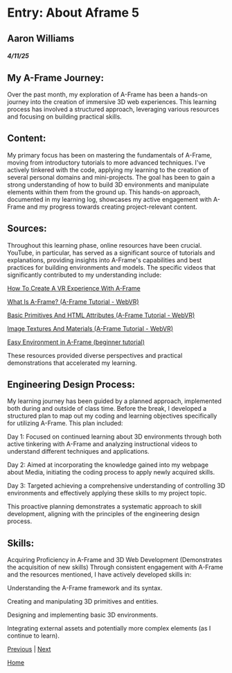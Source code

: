 # Entry: About Aframe 5
## Aaron Williams
##### 4/11/25
## My A-Frame Journey:
Over the past month, my exploration of A-Frame has been a hands-on journey into the creation of immersive 3D web experiences. This learning process has involved a structured approach, leveraging various resources and focusing on building practical skills.

## Content:

My primary focus has been on mastering the fundamentals of A-Frame, moving from introductory tutorials to more advanced techniques. I've actively tinkered with the code, applying my learning to the creation of several personal domains and mini-projects. The goal has been to gain a strong understanding of how to build 3D environments and manipulate elements within them from the ground up. This hands-on approach, documented in my learning log, showcases my active engagement with A-Frame and my progress towards creating project-relevant content.

## Sources:
Throughout this learning phase, online resources have been crucial. YouTube, in particular, has served as a significant source of tutorials and explanations, providing insights into A-Frame's capabilities and best practices for building environments and models. The specific videos that significantly contributed to my understanding include:

<a href="https://www.youtube.com/watch?v=TgN-WL2dpRY&t=1s">How To Create A VR Experience With A-Frame</a>

<a href="https://www.youtube.com/watch?v=ktjMCanKNLk">What Is A-Frame? (A-Frame Tutorial - WebVR)</a>

<a href="https://www.youtube.com/watch?v=j-dlO71Gsqk">Basic Primitives And HTML Attributes (A-Frame Tutorial - WebVR)</a>

<a href="https://www.youtube.com/watch?v=XUwvKXPlnJY&t=6s">Image Textures And Materials (A-Frame Tutorial - WebVR)</a>

<a href="https://www.youtube.com/watch?v=K_1RdCVuu98">Easy Environment in A-Frame (beginner tutorial)</a>

These resources provided diverse perspectives and practical demonstrations that accelerated my learning.

## Engineering Design Process: 
My learning journey has been guided by a planned approach, implemented both during and outside of class time. Before the break, I developed a structured plan to map out my coding and learning objectives specifically for utilizing A-Frame. This plan included:

Day 1: Focused on continued learning about 3D environments through both active tinkering with A-Frame and analyzing instructional videos to understand different techniques and applications.

Day 2: Aimed at incorporating the knowledge gained into my webpage about Media, initiating the coding process to apply newly acquired skills.

Day 3: Targeted achieving a comprehensive understanding of controlling 3D environments and effectively applying these skills to my project topic.

This proactive planning demonstrates a systematic approach to skill development, aligning with the principles of the engineering design process.

## Skills:
Acquiring Proficiency in A-Frame and 3D Web Development (Demonstrates the acquisition of new skills)
Through consistent engagement with A-Frame and the resources mentioned, I have actively developed skills in:

Understanding the A-Frame framework and its syntax.

Creating and manipulating 3D primitives and entities.

Designing and implementing basic 3D environments.

Integrating external assets and potentially more complex elements (as I continue to learn).





[Previous](entry05.md) | [Next](entry07.md)

[Home](../README.md)
